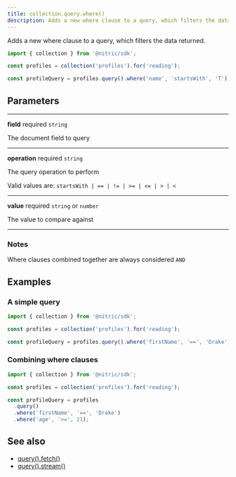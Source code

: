 ```yaml
---
title: collection.query.where()
description: Adds a new where clause to a query, which filters the data returned.
---
```


Adds a new where clause to a query, which filters the data returned.

```javascript
import { collection } from '@nitric/sdk';

const profiles = collection('profiles').for('reading');

const profileQuery = profiles.query().where('name', 'startsWith', 'T');
```

## Parameters

---

**field** required `string`

The document field to query

---

**operation** required `string`

The query operation to perform

Valid values are: `startsWith | == | != | >= | <= | > | <`

---

**value** required `string` or `number`

The value to compare against

---

### Notes

Where clauses combined together are always considered `AND`

## Examples

### A simple query

```javascript
import { collection } from '@nitric/sdk';

const profiles = collection('profiles').for('reading');

const profileQuery = profiles.query().where('firstName', '==', 'Drake');
```

### Combining where clauses

```javascript
import { collection } from '@nitric/sdk';

const profiles = collection('profiles').for('reading');

const profileQuery = profiles
  .query()
  .where('firstName', '==', 'Drake')
  .where('age', '>=', 21);
```

## See also

- [query().fetch()](./collection-query-fetch)
- [query().stream()](./collection-query-stream)
